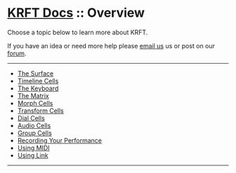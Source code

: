 
# [KRFT Docs](/docs) :: Overview


Choose a topic below to learn more about KRFT.

If you have an idea or need more help please <a href="mailto:hello@studioamplify.com">email us</a> us or post on our <a href="http://studioamplify.chat">forum</a>.

---

- [The Surface](the-surface)
- [Timeline Cells](timeline-cells)
- [The Keyboard](the-keyboard)
- [The Matrix](the-matrix)
- [Morph Cells](morph-cells)
- [Transform Cells](transform-cells)
- [Dial Cells](dial-cells)
- [Audio Cells](audio-cells)
- [Group Cells](group-cells)
- [Recording Your Performance](recording-your-performance)
- [Using MIDI](using-midi)
- [Using Link](using-link)

---
